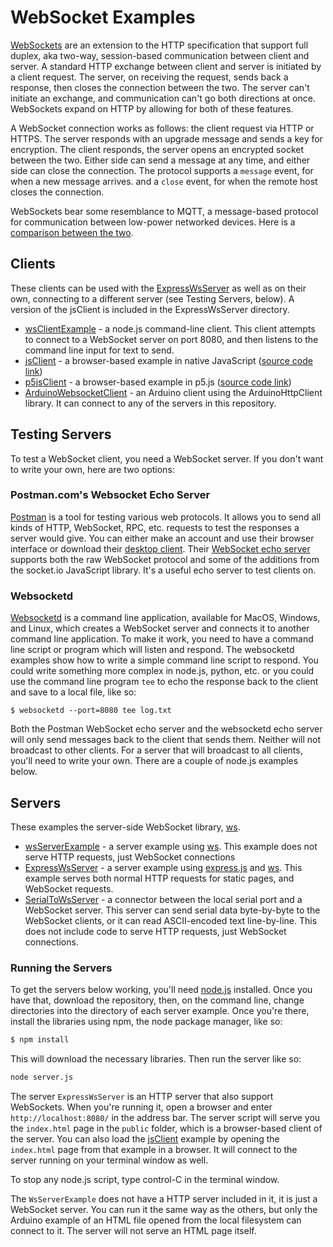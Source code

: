 # WebSocket Examples

[WebSockets](https://developer.mozilla.org/en-US/docs/Web/API/WebSockets_API) are an extension to the HTTP specification that support full duplex, aka two-way, session-based communication between client and server. A standard HTTP exchange between client and server is initiated by a client request. The server, on receiving the request, sends back a response, then closes the connection between the two. The server can't initiate an exchange, and communication can't go both directions at once. WebSockets expand on HTTP by allowing for both of these features. 

A WebSocket connection works as follows: the client request via HTTP or HTTPS. The server responds with an upgrade message and sends a key for encryption. The client responds, the server opens an encrypted socket between the two. Either side can send a message at any time, and either side can close the connection. The protocol supports a `message` event, for when a new message arrives. and a `close` event, for when the remote host closes the connection. 

WebSockets bear some resemblance to MQTT, a message-based protocol for communication between low-power networked devices. Here is a [comparison between the two](https://tigoe.github.io/mqtt-examples/mqtt-vs-websockets.html). 

## Clients
These clients can be used with the [ExpressWsServer]({{site.codeurl}}ExpressWsServer/) as well as on their own, connecting to a different server (see Testing Servers, below). A version of the jsClient is included in the ExpressWsServer directory.

* [wsClientExample](https://github.com/tigoe/websocket-examples/tree/main/wsClientExample/) - a node.js command-line client. This client attempts to connect to a WebSocket server on port 8080, and then listens to the command line input for text to send. 
* [jsClient](jsClient/) - a browser-based example in native JavaScript ([source code link]({{site.codeurl}}jsClient/))
* [p5jsClient](p5jsClient/) - a browser-based example in p5.js ([source code link]({{site.codeurl}}p5jsClient/))
* [ArduinoWebsocketClient]({{site.codeurl}/ArduinoWebsocketClient/) - an Arduino client using the ArduinoHttpClient library. It can connect to any of the servers in this repository.

## Testing Servers
To test a WebSocket client, you need a WebSocket server. If you don't want to write your own, here are two options:

### Postman.com's Websocket Echo Server
[Postman](https://www.postman.com/) is a tool for testing various web protocols. It allows you to send all kinds of HTTP, WebSocket, RPC, etc. requests to test the responses a server would give. You can either make an account and use their browser interface or download their [desktop client](https://www.postman.com/downloads/).  Their [WebSocket echo server](https://blog.postman.com/introducing-postman-websocket-echo-service/) supports both the raw WebSocket protocol and some of the additions from the socket.io JavaScript library. It's a useful echo server to test clients on.

### Websocketd
[Websocketd](http://websocketd.com/) is a command line application, available for MacOS, Windows, and
Linux, which creates a WebSocket server and connects it to another command line application. To make it work, you need to have a command line script or program which will listen and respond. The websocketd examples show how to write a simple command line script to respond. You could write something more complex in node.js, python, etc. or you could use the command line program `tee` to echo the response back to the client and save to a local file, like so:

````
$ websocketd --port=8080 tee log.txt
````
Both the Postman WebSocket echo server and the websocketd echo server will only send messages back to the client
that sends them. Neither will not broadcast to other clients. For a server that will broadcast to all clients, you'll need to write your own. There are a couple of node.js examples below.

## Servers

These examples the server-side WebSocket library, [ws](https://www.npmjs.com/package/ws). 

* [wsServerExample](https://github.com/tigoe/websocket-examples/tree/main/wsServerExample/) - a server example using [ws](https://www.npmjs.com/package/ws). This example does not serve HTTP requests, just WebSocket connections
* [ExpressWsServer](https://github.com/tigoe/websocket-examples/tree/main/ExpressWsServer/) - a server example using [express.js](https://expressjs.com/) and [ws](https://www.npmjs.com/package/ws). This example serves both normal HTTP requests for static pages, and WebSocket requests. 
* [SerialToWsServer](https://github.com/tigoe/websocket-examples/tree/main/SerialToWsServer/) - a connector between the local serial port and a WebSocket server. This server can send serial data byte-by-byte to the WebSocket clients, or it can read ASCII-encoded text line-by-line. This does not include code to serve HTTP requests, just WebSocket connections. 

### Running the Servers
To get the servers below working, you'll need [node.js](https://www.nodejs.org) installed. Once you have that,  download the repository, then, on the command line, change directories into the directory of each server example. Once you're there, install the libraries using npm, the node package manager, like so:

````sh
$ npm install
````
This will download the necessary libraries. Then run the server like so:
````sh
node server.js
````

The  server `ExpressWsServer` is an HTTP server that also support WebSockets. When you're running it, open a browser and enter `http://localhost:8080/` in the address bar. The server script will serve you the `index.html` page in the `public` folder, which is a browser-based client of the server. You can also load the [jsClient](jsClient) example by opening the `index.html` page from that example in a browser. It will connect to the server running on your terminal window as well. 

To stop any node.js script, type control-C in the terminal window. 


The `WsServerExample` does not have a HTTP server included in it, it is just a WebSocket server. You can run it the same way as the others, but only the Arduino example of an HTML file opened from the local filesystem can connect to it. The server will not serve an HTML page itself. 

